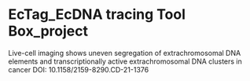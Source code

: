 # EcTag_EcDNA tracing Tool Box_project 
Live-cell imaging shows uneven segregation of extrachromosomal DNA elements and transcriptionally active extrachromosomal DNA clusters in cancer
DOI: 10.1158/2159-8290.CD-21-1376
